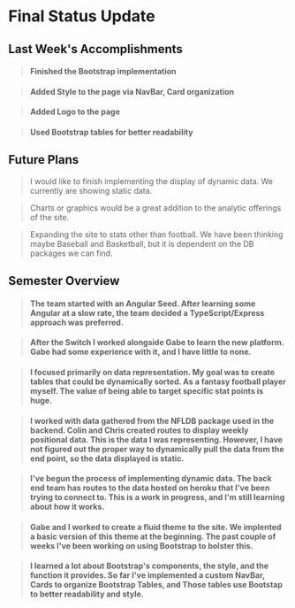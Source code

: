 # Final Status Update

## Last Week's Accomplishments

> #### Finished the Bootstrap implementation

> #### Added Style to the page via NavBar, Card organization

> #### Added Logo to the page

> #### Used Bootstrap tables for better readability

## Future Plans

> I would like to finish implementing the display of dynamic data. We currently are showing static data. 

> Charts or graphics would be a great addition to the analytic offerings of the site. 

> Expanding the site to stats other than football. We have been thinking maybe Baseball and Basketball, but it is dependent on the DB packages we can find.

## Semester Overview

> #### The team started with an Angular Seed. After learning some Angular at a slow rate, the team decided a TypeScript/Express approach was preferred.

>  #### After the Switch I worked alongside Gabe to learn the new platform. Gabe had some experience with it, and I have little to none. 

> #### I focused primarily on data representation. My goal was to create tables that could be dynamically sorted. As a fantasy football player myself. The value of being able to target specific stat points is huge. 

> #### I worked with data gathered from the NFLDB package used in the backend. Colin and Chris created routes to display weekly positional data. This is the data I was representing. However, I have not figured out the proper way to dynamically pull the data from the end point, so the data displayed is static. 

> #### I've begun the process of implementing dynamic data. The back end team has routes to the data hosted on heroku that I've been trying to connect to. This is a work in progress, and I'm still learning about how it works. 

> #### Gabe and I worked to create a fluid theme to the site. We implented a basic version of this theme at the beginning. The past couple of weeks I've been working on using Bootstrap to bolster this. 

> #### I learned a lot about Bootstrap's components, the style, and the function it provides. So far I've implemented a custom NavBar, Cards to organize Bootstrap Tables, and Those tables use Bootstap to better readability and style. 

